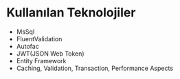 # Kullanılan Teknolojiler

- MsSql
- FluentValidation
- Autofac
- JWT(JSON Web Token)
- Entity Framework
- Caching, Validation, Transaction, Performance Aspects
